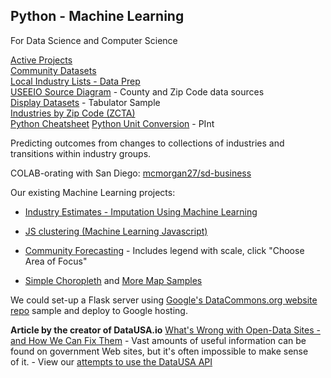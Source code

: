 ## Python - Machine Learning

For Data Science and Computer Science 

[Active Projects](../../../io/)  
[Community Datasets](../../../community-data/)  
[Local Industry Lists - Data Prep](../../../localsite/info/data/)  
[USEEIO Source Diagram](../../../io/about/api/) - County and Zip Code data sources  
[Display Datasets](../../../localsite/info/data/) - Tabulator Sample  
[Industries by Zip Code (ZCTA)](../../../community-data/process/naics/)   
[Python Cheatsheet](https://github.com/gto76/python-cheatsheet)
[Python Unit Conversion](https://pint.readthedocs.io) - PInt

Predicting outcomes from changes to collections of industries and transitions within industry groups.


COLAB-orating with San Diego: [mcmorgan27/sd-business](https://github.com/mcmorgan27/sd-business/tree/1b22ef0e9231f0d2bcfafcff41e69c9adc9038fd)

<!--
Sample of embedded [Choropleth Map for Entire Automotive Industry](https://model.earth/localsite/info/#show=vehicles&indicators=VADD&naics=326199,336390,325211,326112,336412,333111,336211,336340,336370,336413,336320,335911,336360,331110,335912,331221,336111,336330&count=20) using DataUSA.io widget displaying American Community Survey (ACS) Public Use Microdata Sample [PUMS](https://www.census.gov/programs-surveys/acs/microdata/mdat.html) data.  
-->

<!--
1. Finalize csv output for counties by state using [BLS data from EPA Flowsa](/localsite/info/data/) - scroll down in page.  Merge columns and save in state folders.  
-->
 

Our existing Machine Learning projects:  
- [Industry Estimates - Imputation Using Machine Learning](https://github.com/modelearth/machine-learning)
<!-- Find this:
- [Impact map (Machine Learning Websocket)](../../../io/impact/) - We'd love to get this running on Google Cloud, Heroku or AWS. Or convert to a fully static site.-->
- [JS clustering (Machine Learning Javascript)](../../../community/zip/leaflet/#columns=JobsAgriculture:50;JobsManufacturing:50)  

- [Community Forecasting](https://model.earth/community-forecasting) - Includes legend with scale, click "Choose Area of Focus"

- [Simple Choropleth](../../../community/map/income/) and [More Map Samples](../../../community/start/maps/)

We could set-up a Flask server using [Google's DataCommons.org website repo](../../../localsite/info/data/datacommons/) sample and deploy to Google hosting. 


<b>Article by the creator of DataUSA.io</b>
<a href="https://blogs.scientificamerican.com/guest-blog/what-s-wrong-with-open-data-sites-and-how-we-can-fix-them/">What's Wrong with Open-Data Sites - and How We Can Fix Them</a> - Vast amounts of useful information can be found on government Web sites, but it's often impossible to make sense of&nbsp;it. - View our [attempts to use the DataUSA API](../../../localsite/info/data/datausa/)



<!--
1. Contribute a USSEIO Widget to the [DataUSA.io](https://datausa.io/) GitHub repos.

1. Test output normalization for [Sankey chart](../../io/charts/sankey/) using the [USEEIO API Examples](/community/resources/useeio/)

1. Expand upon [county-based results](../../localsite/info/) to provide zipcode-based industry lists. - [Details](industries) 

1. Create and update scripts that pull data and pre-process into csv and json files for [industry zip code searches](industries/) and [local commodity searchs](/localsite/info/data/).  

1. Industry Level Estimates for Counties and Zipcodes. Fill in gaps when only the number of establishments is provided at the state level - [Details](../../localsite/info/data/)  

1. Update CSV files on employment and industries for D3 charts using [Census industry data](industries) and [income by zipcode (zcta)](prep/all). 
-->
<!--[projections](prep/regression/)-->

<!--
1. Work with the [USEEIO API](https://github.com/usepa/useeio_api/wiki/Use-the-API) and update [Input-Output charts](../../io/charts/). Widgets are loaded from JSON files generated from the [USEEIO API endpoints](https://s3.amazonaws.com/useeio-api-go-swagger-staging/index.html) on AWS for Goods & Services demand vectors (Food System and Full System).  

1. Update [Django Census Reporter](resources/censusreporter) by staring with the Python 3 Wazimap [fork](resources/censusreporter) used in Africa and India. Integrate US demographic data from Python 2 version. Set up Docker to [deploy to Heroku](https://github.com/datamade/how-to/blob/master/heroku/deploy-a-django-app.md) using a [containerization template](https://github.com/datamade/how-to/tree/master/docker/templates). Learn more [about using Heroku or AWS](https://datamade.us/blog/why-were-switching-to-heroku/).  
-->
